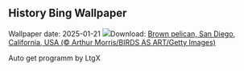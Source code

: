 ## History Bing Wallpaper
Wallpaper date: 2025-01-21
![](https://www.bing.com/th?id=OHR.PelicanPortrait_EN-CA2220060113_UHD.jpg&w=1000)Download: [Brown pelican, San Diego, California, USA (© Arthur Morris/BIRDS AS ART/Getty Images)](https://www.bing.com/th?id=OHR.PelicanPortrait_EN-CA2220060113_UHD.jpg)

Auto get programm by LtgX

